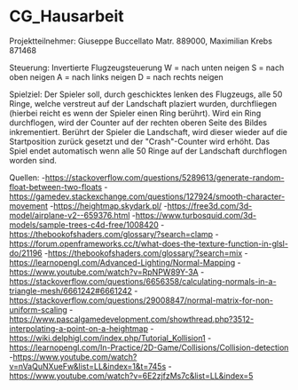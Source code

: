 # CG_Hausarbeit
Projektteilnehmer: Giuseppe Buccellato Matr. 889000, Maximilian Krebs 871468

Steuerung: Invertierte Flugzeugsteuerung 	W = nach unten neigen
						S = nach oben neigen
						A = nach links neigen
						D = nach rechts neigen

Spielziel: Der Spieler soll, durch geschicktes lenken des Flugzeugs, alle 50 Ringe, welche verstreut auf der Landschaft plaziert wurden, durchfliegen (hierbei reicht es wenn der Spieler einen Ring berührt). 
	Wird ein Ring durchflogen, wird der Counter auf der rechten oberen Seite des Bildes inkrementiert. Berührt der Spieler die Landschaft, wird dieser wieder auf die Startposition zurück gesetzt und der "Crash"-Counter wird erhöht.
	Das Spiel endet automatisch wenn alle 50 Ringe auf der Landschaft durchflogen worden sind.


Quellen:
	-https://stackoverflow.com/questions/5289613/generate-random-float-between-two-floats
	-https://gamedev.stackexchange.com/questions/127924/smooth-character-movement
	-https://heightmap.skydark.pl/
	-https://free3d.com/3d-model/airplane-v2--659376.html
	-https://www.turbosquid.com/3d-models/sample-trees-c4d-free/1008420
	-https://thebookofshaders.com/glossary/?search=clamp
	-https://forum.openframeworks.cc/t/what-does-the-texture-function-in-glsl-do/21196
	-https://thebookofshaders.com/glossary/?search=mix
	-https://learnopengl.com/Advanced-Lighting/Normal-Mapping
	-https://www.youtube.com/watch?v=RpNPW89Y-3A
	-https://stackoverflow.com/questions/6656358/calculating-normals-in-a-triangle-mesh/6661242#6661242
	-https://stackoverflow.com/questions/29008847/normal-matrix-for-non-uniform-scaling
	-https://www.pascalgamedevelopment.com/showthread.php?3512-interpolating-a-point-on-a-heightmap
	-https://wiki.delphigl.com/index.php/Tutorial_Kollision1
	-https://learnopengl.com/In-Practice/2D-Game/Collisions/Collision-detection
	-https://www.youtube.com/watch?v=nVaQuNXueFw&list=LL&index=1&t=745s
	-https://www.youtube.com/watch?v=6E2zjfzMs7c&list=LL&index=5
	
	
